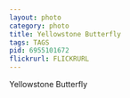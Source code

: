 ```yaml
---
layout: photo
category: photo
title: Yellowstone Butterfly
tags: TAGS
pid: 6955101672
flickrurl: FLICKRURL
---
```



Yellowstone Butterfly

